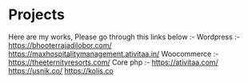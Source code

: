 # Projects
Here are my works,  Please go through this links below :-  Wordpress :- https://bhooterrajadilobor.com/  https://maxhospitalitymanagement.ativitaa.in/  Woocommerce :-  https://theeternityresorts.com/   Core php :-  https://ativitaa.com/  https://usnik.co/  https://kolis.co

